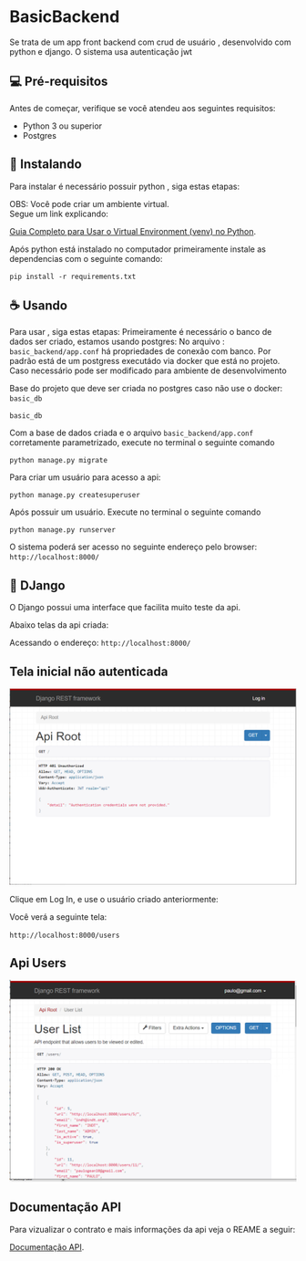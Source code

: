 # BasicBackend

Se trata de um app front backend com crud de usuário , desenvolvido com python e django.
O sistema usa autenticação jwt

## 💻 Pré-requisitos

Antes de começar, verifique se você atendeu aos seguintes requisitos:

- Python 3 ou superior
- Postgres


## 🚀 Instalando



Para instalar é necessário possuir python , siga estas etapas:

OBS: Você pode criar um ambiente virtual.  
Segue um link explicando: 

[Guia Completo para Usar o Virtual Environment (venv) no Python](https://dev.to/franciscojdsjr/guia-completo-para-usar-o-virtual-environment-venv-no-python-57bo).


Após python está instalado no computador primeiramente instale as dependencias com o seguinte comando:


```
pip install -r requirements.txt
```

## ☕ Usando 

Para usar , siga estas etapas:
Primeiramente é necessário o banco de dados ser criado, estamos usando postgres:
No arquivo : `basic_backend/app.conf` há propriedades de conexão com banco. Por padrão está de um postgress executádo via docker que está no projeto.
Caso necessário pode ser modificado para ambiente de desenvolvimento

Base do projeto que deve ser criada no postgres caso não use o docker: `basic_db` 

```
basic_db
```


Com a base de dados criada e o arquivo `basic_backend/app.conf` corretamente parametrizado, execute no terminal o seguinte comando

```
python manage.py migrate
```

Para criar um usuário para acesso a api:

```
python manage.py createsuperuser
```



Após possuir um usuário. Execute no terminal o seguinte comando

```
python manage.py runserver
```

O sistema poderá ser acesso no seguinte endereço pelo browser: `http://localhost:8000/`


## 🚀 DJango

O Django possui uma interface que facilita muito teste da api.

Abaixo telas da api criada:

Acessando o endereço: 
`http://localhost:8000/`
## Tela inicial não autenticada
<img src="api-login.PNG" alt="Login">

Clique em Log In, e use o usuário criado anteriormente:

Você verá a seguinte tela: 

`http://localhost:8000/users`

## Api Users
<img src="user.PNG" alt="User">

## Documentação API

Para vizualizar o contrato e mais informações da api veja o REAME a seguir:

[Documentação API](README-API.md).









